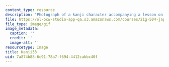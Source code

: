 ```yaml
---
content_type: resource
description: 'Photograph of a kanji character accompanying a lesson on Japanese. '
file: https://ol-ocw-studio-app-qa.s3.amazonaws.com/courses/21g-504-japanese-iv-spring-2009/7a874b886c9178a7f6944412cabbc40f_Kanji33.gif
file_type: image/gif
image_metadata:
  caption: ''
  credit: ''
  image-alt: ''
resourcetype: Image
title: Kanji33
uid: 7a874b88-6c91-78a7-f694-4412cabbc40f
---
```

